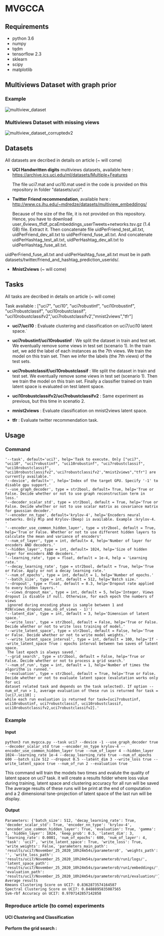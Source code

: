 # MVGCCA

## Requirements

- python 3.6
- numpy
- tqdm
- tensorflow 2.3
- sklearn
- scipy
- matplotlib

## Multiviews Dataset with graph prior
### Example 
![multiview_dataset](https://user-images.githubusercontent.com/73817884/120652163-c9c5b480-c47f-11eb-8513-82213542c9e1.png)
### Multiviews Dataset with missing views
![multiview_dataset_corruptedv2](https://user-images.githubusercontent.com/73817884/120651931-9551f880-c47f-11eb-8f5d-f277b995d716.png)

## Datasets

All datasets are decribed in details on article (~ will come)

- __UCI Handwritten digits__ multiviews datasets, available here : https://archive.ics.uci.edu/ml/datasets/Multiple+Features           

  The file uci7.mat and uci10.mat used in the code is provided on this repository in folder "datasets/uci/".
- __Twitter Friend recommendation__, available here : http://www.cs.jhu.edu/~mdredze/datasets/multiview_embeddings/

  Because of the size of the file, it is not provided on this repository. Hence, you have to download user_6views_tfidf_pcaEmbeddings_userTweets+networks.tsv.gz (1.4 GB) file. Extract it. Then concatenate file uidPerFriend_test_all.txt, uidPerFriend_dev_all.txt to uidPerFriend_fuse_all.txt. And concatenate uidPerHashtag_test_all.txt, uidPerHashtag_dev_all.txt to uidPerHashtag_fuse_all.txt.

uidPerFriend_fuse_all.txt and uidPerHashtag_fuse_all.txt must be in path datasets/twitter/friend_and_hashtag_prediction_userids/.
- __Mnist2views__ (~ will come)

## Tasks

All tasks are decribed in details on article (~ will come)

Task available : ["uci7", "uci10", "uci7robustinf", "uci10robustinf", "uci7robustclassif", "uci10robustclassif", "uci10robustclassifv2",'uci7robustclassifv2',"mnist2views","tfr"]

- __uci7/uci10__ : Evaluate clustering and classification on uci7/uci10 latent space.`


- __uci7robustinf/uci10robustinf__ : We split the dataset in train and test set. We eventually remove some views in test set (scenario 1). In the train set, we add the label of each instances as the 7th views. We train the model on this train set. Then we infer the labels (the 7th views) of the test sets.
- __uci7robustclassif/uci10robustclassif__ : We split the dataset in train and test set. We eventually remove some views in test set (scenario 1). Then we train the model on this train set. Finally a classifier trained on train latent space is evaluated on test latent space.
- __uci10robustclassifv2/uci7robustclassifv2__ : Same experiment as previous, but this time in scenatio 2.
- __mnist2views__ : Evaluate classification on mnist2views latent space.
- __tfr__ : Evaluate twitter recommendation task.

## Usage 

### Command

    '--task', default='uci7', help='Task to execute. Only ["uci7", "uci10", "uci7robustinf", "uci10robustinf", "uci7robustclassif", "uci10robustclassif", "uci10robustclassifv2",'uci7robustclassifv2',"mnist2views","tfr"] are currently available.' 
    '--device', default='', help='Index of the target GPU. Specify '-1' to disable gpu support.'
    '--use_graph_decoder', type = str2bool, default= True, help='True or False. Decide whether or not to use graph reconstruction term in loss.'
    '--decoder_scalar_std', type = str2bool, default = True, help='True or False. Decide whether or not to use scalar matrix as covariance matrix for gaussian decoder.'
    '--encoder_nn_type', default='krylov-4', help='Encoders neural networks. Only Mlp and Krylov-(Deep) is available. Example :krylov-4. '
    '--encoder_use_common_hidden_layer', type = str2bool, default = True, help='True or False. Whether or not to use different hidden layers to calculate the mean and variance of encoders'
    '--num_of_layer', type = int, default= 4, help='Number of layer for encoders AND decoders.'
    '--hidden_layer', type = int, default= 1024, help='Size of hidden layer for encoders AND decoders.'
    '--learning_rate', type = float, default = 1e-4, help = 'Learning rate.' 
    '--decay_learning_rate', type = str2bool, default = True, help='True or False. Apply or not a decay learning rate.'
    '--num_of_epochs', type = int, default = 1, help='Number of epochs.'
    '--batch_size', type = int, default = 512, help='Batch size.'
    '--dropout', type = float, default = 0.3, help='Dropout rate applied to every hidden layers.'
    '--views_dropout_max', type = int, default = 5, help='Integer. Views dropout is disable if null. Otherwise, for each epoch the numbers of views 
     ignored during encoding phase is sample between 1 and MIN(views_dropout_max,nb_of_views - 1)')
    '--latent_dim', type = int, default = 3, help='Dimension of latent space.'
    '--write_loss', type = str2bool, default = False, help='True or False. Decide whether or not to write loss training of model.'
    '--write_latent_space', type = str2bool, default = False, help='True or False. Decide whether or not to write model weights.'
    '--write_latent_space_interval', type = int, default = 100, help='If --write_latent_space True : epochs interval between two saves of latent space.
     The last epoch is always saved.'
    '--grid_search', type = str2bool, default = False, help='True or False. Decide whether or not to process a grid search.'
    '--num_of_run', type = int, default = 1, help='Number of times the algorithm is runned.'
    '--evaluation', type = str2bool, default = True, help='True or False. Decide whether or not to evaluate latent space (evalutation works only for uci 
    dataset related task and depends on the task selected). If option --num_of_run > 1, average evaluation of these run is returned for task =[uci7,uci10] ;
    while each run evaluation is returned for task=[uci7robustinf, uci10robustinf, uci7robustclassif, uci10robustclassif,  
    uci10robustclassifv2,uci7robustclassifv2].'
    
### Example

#### Input

`python3 run_mvgcca.py --task uci7 --device -1 --use_graph_decoder true --decoder_scalar_std true --encoder_nn_type krylov-4 --encoder_use_common_hidden_layer true --num_of_layer 4 --hidden_layer 1024--learning_rate 1e-4 --decay_learning_rate true --num_of_epochs 600 --batch_size 512 --dropout 0.5 --latent_dim 3 --write_loss true --write_latent_space true --num_of_run 2 --evaluation true`

This command will train the models two times and evalute the quality of latent space on uci7 task. it will create a results folder where loss value during training, latent space and clustering accuracy for all run will be saved The average results of these runs will be print at the end of computation and a 2 dimensional tsne-projection of latent space of the last run will be display.

  
#### Output

```
Parameters: {'batch_size': 512, 'decay_learning_rate': True, 'decoder_scalar_std': True, 'encoder_nn_type': 'krylov-4', 'encoder_use_common_hidden_layer': True, 'evaluation': True, 'gamma': 1, 'hidden_layer': 1024, 'keep_prob': 0.5, 'latent_dim': 3, 'learning_rate': 0.0001, 'num_of_epochs': 600, 'num_of_layer': 4, 'task': 'uci7', 'write_latent_space': True, 'write_loss': True, 'write_weights': False, 'parameters_main_path': 'results/uci7/November_25_2020_10h24m54s/parameters0', 'weights_path': '', 'write_loss_path': 'results/uci7/November_25_2020_10h24m54s/parameters0/run1/logs/', 'latent_space_path': 'results/uci7/November_25_2020_10h24m54s/parameters0/run1/embeddings/', 'evaluation_path': 'results/uci7/November_25_2020_10h24m54s/parameters0/run1/evaluation/'}
Average results
Kmeans Clustering Score on UCI7: 0.8362873574164587
Spectral Clustering Score on UCI7: 0.8488895835087565
Svm-rbf Accuracy on UCI7: 0.9707142857142858
```

### Reproduce article (to come) experiments

#### UCI Clustering and Classification 

__Perform the grid search :__

